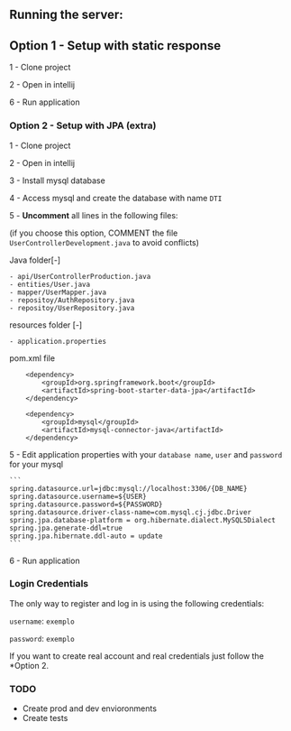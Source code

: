 ## Running the server:

## Option 1 - Setup with static response

1 - Clone project

2 - Open in intellij

6 - Run application

### Option 2 - Setup with JPA (extra)

1 - Clone project

2 - Open in intellij

3 - Install mysql database

4 - Access mysql and create the database with name `DTI`

5 - **Uncomment** all lines in the following files:

(if you choose this option, COMMENT the file `UserControllerDevelopment.java` to avoid conflicts)

Java folder[-]

    - api/UserControllerProduction.java
    - entities/User.java
    - mapper/UserMapper.java
    - repositoy/AuthRepository.java
    - repositoy/UserRepository.java

resources folder [-]

    - application.properties
 
pom.xml file

		<dependency>
			<groupId>org.springframework.boot</groupId>
			<artifactId>spring-boot-starter-data-jpa</artifactId>
		</dependency>

        <dependency>
            <groupId>mysql</groupId>
            <artifactId>mysql-connector-java</artifactId>
        </dependency>

5 - Edit application properties with your `database name`, `user` and `password` for your mysql

    ```
    spring.datasource.url=jdbc:mysql://localhost:3306/{DB_NAME}
    spring.datasource.username=${USER}
    spring.datasource.password=${PASSWORD}
    spring.datasource.driver-class-name=com.mysql.cj.jdbc.Driver
    spring.jpa.database-platform = org.hibernate.dialect.MySQL5Dialect
    spring.jpa.generate-ddl=true
    spring.jpa.hibernate.ddl-auto = update
    ```

6 - Run application

### Login Credentials

The only way to register and log in is using the following credentials:

`username`: `exemplo`

`password`: `exemplo`

If you want to create real account and real credentials just follow the *Option 2.

### TODO

- Create prod and dev envioronments
- Create tests


